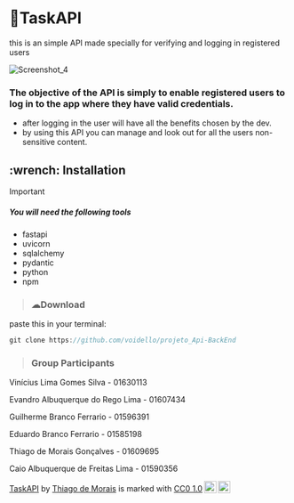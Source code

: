 
<h1>🧑TaskAPI</h1>

  this is an simple API made specially for verifying and logging in registered users


  ![Screenshot_4](https://github.com/user-attachments/assets/9e4cc517-2e39-4781-89aa-6a9724c14c0b)

  ### The objective of the API is simply to enable registered users to log in to the app where they have valid credentials.
  * after logging in the user will have all the benefits chosen by the dev.
  * by using this API you can manage and look out for all the users non-sensitive content.

<h2>:wrench: Installation</h2>

> [!IMPORTANT]
> ##### You will need the following tools
> + fastapi
> + uvicorn
> + sqlalchemy
> + pydantic
> + python
> + npm

> <h3>☁Download</h3>
paste this in your terminal:
```cs
git clone https://github.com/voidello/projeto_Api-BackEnd
```
> <h3>Group Participants</h3>

Vinícius Lima Gomes Silva - 01630113

Evandro Albuquerque do Rego Lima - 01607434

Guilherme Branco Ferrario - 01596391

Eduardo Branco Ferrario - 01585198

Thiago de Morais Gonçalves - 01609695

Caio Albuquerque de Freitas Lima - 01590356



 <p xmlns:cc="http://creativecommons.org/ns#" xmlns:dct="http://purl.org/dc/terms/"><a property="dct:title" rel="cc:attributionURL" href="https://github.com/voidello/TaskAPI">TaskAPI</a> by <a rel="cc:attributionURL dct:creator" property="cc:attributionName" href="https://github.com/thiagodemorais87">Thiago de Morais</a> is marked with <a href="https://creativecommons.org/publicdomain/zero/1.0/?ref=chooser-v1" target="_blank" rel="license noopener noreferrer" style="display:inline-block;">CC0 1.0<img style="height:22px!important;margin-left:3px;vertical-align:text-bottom;" src="https://mirrors.creativecommons.org/presskit/icons/cc.svg?ref=chooser-v1" alt=""><img style="height:22px!important;margin-left:3px;vertical-align:text-bottom;" src="https://mirrors.creativecommons.org/presskit/icons/zero.svg?ref=chooser-v1" alt=""></a></p> 
